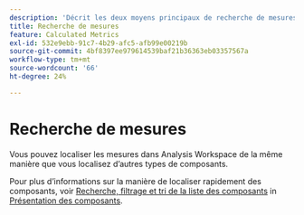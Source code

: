 ```yaml
---
description: 'Décrit les deux moyens principaux de recherche de mesures : le tri et le filtrage.'
title: Recherche de mesures
feature: Calculated Metrics
exl-id: 532e9ebb-91c7-4b29-afc5-afb99e00219b
source-git-commit: 4bf8397ee979614539baf21b36363eb03357567a
workflow-type: tm+mt
source-wordcount: '66'
ht-degree: 24%

---
```


# Recherche de mesures

Vous pouvez localiser les mesures dans Analysis Workspace de la même manière que vous localisez d’autres types de composants.

Pour plus d’informations sur la manière de localiser rapidement des composants, voir [Recherche, filtrage et tri de la liste des composants](https://experienceleague.adobe.com/docs/analytics/analyze/analysis-workspace/components/analysis-workspace-components.html?lang=en#search%2C-filter%2C-and-sort-the-component-list) in [Présentation des composants](/help/analyze/analysis-workspace/components/analysis-workspace-components.md).
